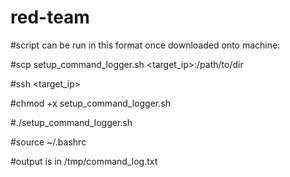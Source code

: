 # red-team
#script can be run in this format once downloaded onto machine:

#scp setup_command_logger.sh <target_ip>:/path/to/dir

#ssh <target_ip>

#chmod +x setup_command_logger.sh

#./setup_command_logger.sh

#source ~/.bashrc

#output is in /tmp/command_log.txt

